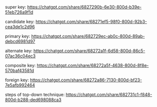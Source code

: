 <!-- keys -->

super key:
https://chatgpt.com/share/6827290b-6e30-800d-b39e-51eb726a9f1d

candidate key:
https://chatgpt.com/share/68271ef5-98f0-800d-92b3-cea3de1c2d96

primary key:
https://chatgpt.com/share/682729ec-ab0c-800d-89ab-debcd6981d97

alternate key:
https://chatgpt.com/share/68272a1f-6d58-800d-86c5-07ac36c04ec3

composite key:
https://chatgpt.com/share/68272a5f-4638-800d-8f8e-570baf43581d

foreign key:
https://chatgpt.com/share/68272a86-7130-800d-bf23-7e5afb992464

steps of top-down technique:
https://chatgpt.com/share/682731c1-f848-800d-b288-ded698088ca3

